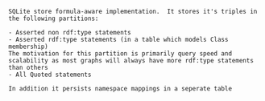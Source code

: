     SQLite store formula-aware implementation.  It stores it's triples in the following partitions:

    - Asserted non rdf:type statements
    - Asserted rdf:type statements (in a table which models Class membership)
    The motivation for this partition is primarily query speed and scalability as most graphs will always have more rdf:type statements than others
    - All Quoted statements

    In addition it persists namespace mappings in a seperate table
